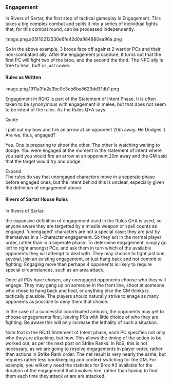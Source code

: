 ### Engagement

In Rivers of Sartar, the first step of tactical gameplay is Engagement. This takes a big complex combat and splits it into a series of individual fights that, for this combat round, can be processed independantly.

image.png.a05f10212536e6fe42d0a984880ea96a.png

 

 

So in the above example, 3 broos face off against 2 warrior PCs and their non-combatant ally. After the engagement procedure, it turns out that the first PC will fight two of the broo, and the second the thrid. The NPC ally is free to heal, buff or just cower.

 

#### Rules as Written

image.png.1911a3fa2a3bc0c3eb6ba5623dd31db1.png

Engagement in RQ:G is part of the Statement of Intent Phase. It is often taken to be synonymous with engagement in melee, but that does not seem to be intent of the rules. As the Rules Q+A says:

  Quote
 

I pull out my bow and fire an arrow at an opponent 20m away. He Dodges it. Are we, thus, engaged?

Yes. One is preparing to shoot the other. The other is watching waiting to dodge. You were engaged at the moment in the statement of intent where you said you would fire an arrow at an opponent 20m away and the GM said that the target would try and dodge.

 

Expand  
The rules do say that unengaged characters move in a seperate phase before engaged ones, but the intent behind this is unclear, especially given the definition of engagement above.

#### Rivers of Sartar House Rules

In Rivers of Sartar:

the expansive definition of engagement used in the Rules Q+A is used, so anyone aware they are targetted by a missile weapon or spell counts as engaged.
'unengaged' characters are not a special case; they are just by themselves in a 1-character engagement. So they act in the normal player order, rather than in a seperate phase.
To determine engagement, simply go left to right amongst PCs, and ask them in turn which of the available opponents they will attempt to deal with. They may choose to fight just one, several, join an existing engagement, or just hang back and not commit to fighting. Engaging more than perhaps 4 opponents is likely to require special circumstances, such as an area attack.

Once all PCs have chosen, any unengaged opponents choose who they will engage. They may gang up on someone in the front line, shoot at someone who chose to hang back and heal, or anything else the GM thinks is tactically plausible. The players should naturally strive to enage as many opponents as possible to deny them that choice.

In the case of a successful coordinated ambush, the opponents may get to choose engagements first, leaving PCs with little choice of who they are fighting. Be aware this will only increase the lethality of such a situation. 

Note that in the RQ:G Statement of Intent phase, each PC specifies not only who they are attacking, but how. This allows the timing of the action to be worked out, as per the next post on Strike Ranks. In RoS, this is not necessary, as we are going to resolve engagements in player order, rather than actions in Strike Rank order. The net result is very nearly the same, but requires rather less bookkeeping and context switching for the GM. For example, you will only need the statistics for Broo #3 available for the duration of the engagement that involves him, rather than having to find them each time they attack or are are attacked.

 